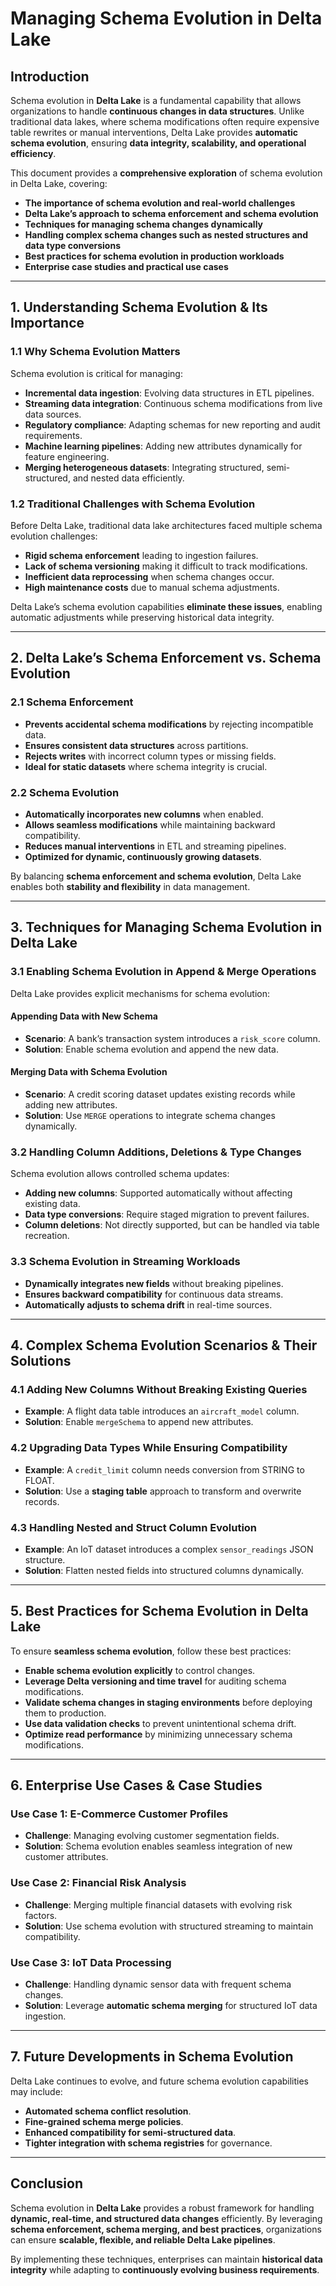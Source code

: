 # **Managing Schema Evolution in Delta Lake**

## **Introduction**
Schema evolution in **Delta Lake** is a fundamental capability that allows organizations to handle **continuous changes in data structures**. Unlike traditional data lakes, where schema modifications often require expensive table rewrites or manual interventions, Delta Lake provides **automatic schema evolution**, ensuring **data integrity, scalability, and operational efficiency**.

This document provides a **comprehensive exploration** of schema evolution in Delta Lake, covering:
- **The importance of schema evolution and real-world challenges**
- **Delta Lake’s approach to schema enforcement and schema evolution**
- **Techniques for managing schema changes dynamically**
- **Handling complex schema changes such as nested structures and data type conversions**
- **Best practices for schema evolution in production workloads**
- **Enterprise case studies and practical use cases**

---

## **1. Understanding Schema Evolution & Its Importance**
### **1.1 Why Schema Evolution Matters**
Schema evolution is critical for managing:
- **Incremental data ingestion**: Evolving data structures in ETL pipelines.
- **Streaming data integration**: Continuous schema modifications from live data sources.
- **Regulatory compliance**: Adapting schemas for new reporting and audit requirements.
- **Machine learning pipelines**: Adding new attributes dynamically for feature engineering.
- **Merging heterogeneous datasets**: Integrating structured, semi-structured, and nested data efficiently.

### **1.2 Traditional Challenges with Schema Evolution**
Before Delta Lake, traditional data lake architectures faced multiple schema evolution challenges:
- **Rigid schema enforcement** leading to ingestion failures.
- **Lack of schema versioning** making it difficult to track modifications.
- **Inefficient data reprocessing** when schema changes occur.
- **High maintenance costs** due to manual schema adjustments.

Delta Lake’s schema evolution capabilities **eliminate these issues**, enabling automatic adjustments while preserving historical data integrity.

---

## **2. Delta Lake’s Schema Enforcement vs. Schema Evolution**

### **2.1 Schema Enforcement**
- **Prevents accidental schema modifications** by rejecting incompatible data.
- **Ensures consistent data structures** across partitions.
- **Rejects writes** with incorrect column types or missing fields.
- **Ideal for static datasets** where schema integrity is crucial.

### **2.2 Schema Evolution**
- **Automatically incorporates new columns** when enabled.
- **Allows seamless modifications** while maintaining backward compatibility.
- **Reduces manual interventions** in ETL and streaming pipelines.
- **Optimized for dynamic, continuously growing datasets**.

By balancing **schema enforcement and schema evolution**, Delta Lake enables both **stability and flexibility** in data management.

---

## **3. Techniques for Managing Schema Evolution in Delta Lake**

### **3.1 Enabling Schema Evolution in Append & Merge Operations**
Delta Lake provides explicit mechanisms for schema evolution:

#### **Appending Data with New Schema**
- **Scenario**: A bank’s transaction system introduces a `risk_score` column.
- **Solution**: Enable schema evolution and append the new data.

#### **Merging Data with Schema Evolution**
- **Scenario**: A credit scoring dataset updates existing records while adding new attributes.
- **Solution**: Use `MERGE` operations to integrate schema changes dynamically.

### **3.2 Handling Column Additions, Deletions & Type Changes**
Schema evolution allows controlled schema updates:
- **Adding new columns**: Supported automatically without affecting existing data.
- **Data type conversions**: Require staged migration to prevent failures.
- **Column deletions**: Not directly supported, but can be handled via table recreation.

### **3.3 Schema Evolution in Streaming Workloads**
- **Dynamically integrates new fields** without breaking pipelines.
- **Ensures backward compatibility** for continuous data streams.
- **Automatically adjusts to schema drift** in real-time sources.

---

## **4. Complex Schema Evolution Scenarios & Their Solutions**

### **4.1 Adding New Columns Without Breaking Existing Queries**
- **Example**: A flight data table introduces an `aircraft_model` column.
- **Solution**: Enable `mergeSchema` to append new attributes.

### **4.2 Upgrading Data Types While Ensuring Compatibility**
- **Example**: A `credit_limit` column needs conversion from STRING to FLOAT.
- **Solution**: Use a **staging table** approach to transform and overwrite records.

### **4.3 Handling Nested and Struct Column Evolution**
- **Example**: An IoT dataset introduces a complex `sensor_readings` JSON structure.
- **Solution**: Flatten nested fields into structured columns dynamically.

---

## **5. Best Practices for Schema Evolution in Delta Lake**

To ensure **seamless schema evolution**, follow these best practices:

- **Enable schema evolution explicitly** to control changes.
- **Leverage Delta versioning and time travel** for auditing schema modifications.
- **Validate schema changes in staging environments** before deploying them to production.
- **Use data validation checks** to prevent unintentional schema drift.
- **Optimize read performance** by minimizing unnecessary schema modifications.

---

## **6. Enterprise Use Cases & Case Studies**

### **Use Case 1: E-Commerce Customer Profiles**
- **Challenge**: Managing evolving customer segmentation fields.
- **Solution**: Schema evolution enables seamless integration of new customer attributes.

### **Use Case 2: Financial Risk Analysis**
- **Challenge**: Merging multiple financial datasets with evolving risk factors.
- **Solution**: Use schema evolution with structured streaming to maintain compatibility.

### **Use Case 3: IoT Data Processing**
- **Challenge**: Handling dynamic sensor data with frequent schema changes.
- **Solution**: Leverage **automatic schema merging** for structured IoT data ingestion.

---

## **7. Future Developments in Schema Evolution**
Delta Lake continues to evolve, and future schema evolution capabilities may include:
- **Automated schema conflict resolution**.
- **Fine-grained schema merge policies**.
- **Enhanced compatibility for semi-structured data**.
- **Tighter integration with schema registries** for governance.

---

## **Conclusion**
Schema evolution in **Delta Lake** provides a robust framework for handling **dynamic, real-time, and structured data changes** efficiently. By leveraging **schema enforcement, schema merging, and best practices**, organizations can ensure **scalable, flexible, and reliable Delta Lake pipelines**.

By implementing these techniques, enterprises can maintain **historical data integrity** while adapting to **continuously evolving business requirements**.

